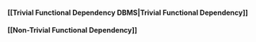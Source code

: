 #### [[Trivial Functional Dependency DBMS|Trivial Functional Dependency]]

#### [[Non-Trivial Functional Dependency]]

